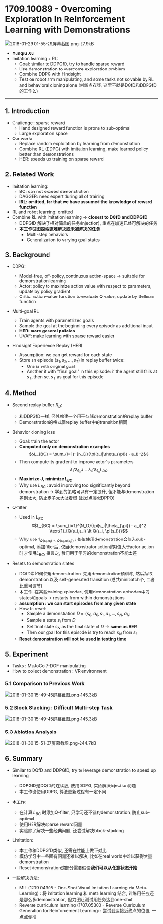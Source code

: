 ﻿# 1709.10089 - Overcoming Exploration in Reinforcement Learning with Demonstrations

![2018-01-29 01-55-29屏幕截图.png-27.9kB][1]

+ **Yunqiu Xu**
+ Imitation learning + RL:
    + Goal: similar to DDPGfD, try to handle sparse reward
    + Use demonstration to overcome exploration problem
    + Combine DDPG with Hindsight
    + Test on robot arm manipulating, and some tasks not solvable by RL and behavioral cloning alone (创新点存疑, 这里不就是DQfD和DDPGfD的工作么)

---
## 1. Introduction
+ Challenge : sparse reward
    + Hand designed reward function is prone to sub-optimal
    + Large exploration space
+ Our work:
    + Replace random exploration by learning from demonstration
    + Combine RL (DDPG) with imitation learning, make learned policy better than demonstrations
    + HER: speeds up training on sparse reward

## 2. Related Work
+ Imitation learning:
    + BC: can not exceed demonstration
    + DAGGER: need expert during all of training
    + **IRL: omitted, for that we have assumed the knowledge of reward function**
+ RL and robot learning: omitted
+ Combine RL with imitation learning $\rightarrow$ **closest to DQfD and DDPGfD**
    + DDPGfD 解决了相对简单的任务(injection), 重点在加速已经可解决的任务
    + **本工作试图探索更难解决或未被解决的任务**
        + Multi-step behaviors
        + Generalization to varying goal states

## 3. Background
+ DDPG:
    + Model-free, off-policy, continuous action-space $\rightarrow$ suitable for demonstration learning
    + Actor: policy to maximize action value with respect to parameters, update by policy gradient
    + Critic: action-value function to evaluate Q value, update by Bellman function

+ Muiti-goal RL
    + Train agents with parametrized goals
    + Sample the goal at the beginning every episode as additional input
    + **HER: more general policies**
    + UVAF: make learning with sparse reward easier

+ Hindsight Experience Replay (HER)
    + Assumption: we can get reward for each state
    + Store an episode $(s_1, s_2, ..., s_T)$ in replay buffer twice:
        + One is with original goal
        + Another it with "final goal" in this episode: if the agent still fails at $s_T$, then set $s_T$ as goal for this episode

## 4. Method
+ Second replay buffer $R_D$: 
    + 和DDPGfD一样, 另外构建一个用于存储demonstration的replay buffer
    + Demonstration的格式同replay buffer中的transition相同

+ Behavior cloning loss
    + Goal: train the actor
    + **Computed only on demonstration examples**
    $$L_{BC} = \sum_{i=1}^{N_D}(\pi(s_i|\theta_{\pi}) - a_i)^2$$
    + Then compute its gradient to improve actor's parameters
    $$\lambda_1\nabla_{\theta_{\pi}}J - \lambda_2\nabla_{\theta_{\pi}}L_{BC}$$
    + **Maximize $J$, minimize $L_{BC}$**
    + Why use $L_{BC}$ : avoid improving too significantly beyond demonstration $\rightarrow$ 学到的策略可以有一定提升, 但不能与demonstration差别太大, 防止步子太大扯着蛋 (出发点类似DPPO)
+ Q-filter
    + Used in $L_{BC}$
    $$L_{BC} = \sum_{i=1}^{N_D}(\pi(s_i|\theta_{\pi}) - a_i)^2 \text{1}_{Q(s_i,a_i) \lt Q(s_i, \pi(s_i))}$$
    + Why use $\text{1}_{Q(s_i,a_i) \lt Q(s_i, \pi(s_i))}$ : 仅仅使用demonstration会陷入sub-optimal, 添加filter后, 仅当demonstrator action的Q值大于actor action时才使用$L_{BC}$, 换言之, 我们用于学习的demonstration不能太差
+ Resets to demonstration states
    + DQfD中如何使用demonstration: 先用demonstration预训练, 然后抽取 demonstration 以及 self-generated transition (总共minibatch个, 二者比重可调节)
    + 本工作: 在某些training episodes, 使用demonstration episodes中的states和goals $\rightarrow$ restarts from within demonstrations
    + **assumption : we can start episodes from any given state**
    + How to reset:
        + Sample a demonstration $D = (s_0,a_0,s_1,a_1,...,s_N,a_N)$
        + Sample a state $s_i$ from $D$
        + Set final state $s_N$ as the final state of $D$ $\rightarrow$ **same as HER**
        + Then our goal for this episode is try to reach $s_N$ from $s_i$
    + **Reset demonstration will not be used in testing time**

## 5. Experiment
+ Tasks : MuJoCo 7-DOF manipulating
+ How to collect demonstration : VR environment

### 5.1 Comparison to Previous Work
![2018-01-30 15-49-45屏幕截图.png-145.3kB][2]

### 5.2 Block Stacking : Difficult Multi-step Task
![2018-01-30 15-49-45屏幕截图.png-145.3kB][3]

### 5.3 Ablation Analysis
![2018-01-30 15-51-37屏幕截图.png-244.7kB][4]

## 6. Summary
+ Similar to DQfD and DDPGfD, try to leverage demonstration to speed up learning
    + DDPGfD是DQfD的连续版, 使用DDPG, 实验解决injection问题
    + 本工作也使用DDPG, 算法更新过程有一定不同
+ 本工作:
    + 在计算 $L_{BC}$ 时添加Q-filter, 只学习还不错的demonstration, 防止sub-optimal
    + 使用HER解决sparse reward问题
    + 实验除了解决一些经典问题, 还尝试解决block-stacking
+ Limitation:
    + 本工作和DDPGfD类似, 还需在性能上做下对比
    + 模仿学习中一些固有问题还难以解决, 比如在real world中难以获得大量demonstration
    + Reset demonstration这部分需要假设**我们可以从任意状态开始**
+ 一些解决办法:
    + MIL (1709.04905 - One-Shot Visual Imitation Learning via Meta-Learning) : 将 imitation learning 和 meta learning 结合, 训练用任务还是那么多demonstration, 但力图让测试用任务达到one-shot
    + Reverse curriculum learning (1707.05300 - Reverse Curriculum Generation for Reinforcement Learning) : 尝试到达接近终点的位置, 一点点倒推
    


  [1]: http://static.zybuluo.com/VenturerXu/4zecmni99iz9yxv42iwffmrg/2018-01-29%2001-55-29%E5%B1%8F%E5%B9%95%E6%88%AA%E5%9B%BE.png
  [2]: http://static.zybuluo.com/VenturerXu/efmu30abr66igog3uw1yizkl/2018-01-30%2015-49-45%E5%B1%8F%E5%B9%95%E6%88%AA%E5%9B%BE.png
  [3]: http://static.zybuluo.com/VenturerXu/o52c9l8nd2x62uqrxdqhj0o2/2018-01-30%2015-49-45%E5%B1%8F%E5%B9%95%E6%88%AA%E5%9B%BE.png
  [4]: http://static.zybuluo.com/VenturerXu/di0in6v8s41026fpne1y3pju/2018-01-30%2015-51-37%E5%B1%8F%E5%B9%95%E6%88%AA%E5%9B%BE.png